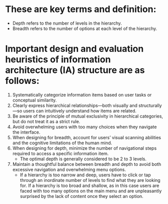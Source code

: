 # These are key terms and definition: 
- Depth refers to the number of levels in the hierarchy.
- Breadth refers to the number of options at each level of the hierarchy. 

# Important design and evaluation heuristics of information architecture (IA) structure are as follows:
1. Systematically categorize information items based on user tasks or conceptual similarity.
2. Clearly express hierarchical relationships—both visually and structurally—so users can intuitively understand how items are related.
3. Be aware of the principle of mutual exclusivity in hierarchical categories, but do not treat it as a strict rule.
4. Avoid overwhelming users with too many choices when they navigate the interface.
5. When designing for breadth, account for users’ visual scanning abilities and the cognitive limitations of the human mind.
6. When designing for depth, minimize the number of navigational steps required to access a specific information item.
    - The optimal depth is generally considered to be 2 to 3 levels.
7. Maintain a thoughtful balance between breadth and depth to avoid both excessive navigation and overwhelming menu options.
    - If a hierarchy is too narrow and deep, users have to click or tap through an inordinate number of levels to find what they are looking for. If a hierarchy is too broad and shallow, as in this case users are faced with too many options on the main menu and are unpleasantly surprised by the lack of content once they select an option.